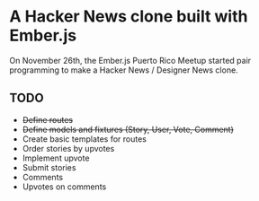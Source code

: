 # A Hacker News clone built with Ember.js
On November 26th, the Ember.js Puerto Rico Meetup started pair programming to make a Hacker News / Designer News clone.

## TODO
- ~~Define routes~~
- ~~Define models and fixtures (Story, User, Vote, Comment)~~
- Create basic templates for routes
- Order stories by upvotes
- Implement upvote
- Submit stories
- Comments
- Upvotes on comments